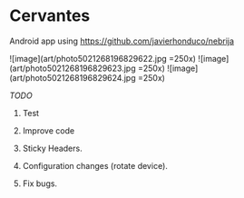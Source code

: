 Cervantes
=========

Android app using https://github.com/javierhonduco/nebrija

![image](art/photo5021268196829622.jpg =250x)
![image](art/photo5021268196829623.jpg =250x)
![image](art/photo5021268196829624.jpg =250x)

*TODO*

1. Test

2. Improve code

3. Sticky Headers.

4. Configuration changes (rotate device).

5. Fix bugs.
